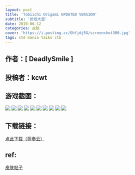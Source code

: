 ```yaml
---
layout: post
title: 'Tobiichi Origami UPDATED VERSION'
subtitle: '折纸大湿'
date: 2019-06-12
categories: 皮肤
cover: 'https://i.postimg.cc/Ghfjdj5G/screenshot300.jpg'
tags: std mania taiko ctb
---
```


## 作者：[ DeadlySmile ]

## 投稿者：kcwt
 
## 游戏截图：

<img src="https://i.postimg.cc/h4ryWTn1/screenshot294.jpg">

<img src="https://i.postimg.cc/yYpLWKkJ/screenshot295.jpg">

<img src="https://i.postimg.cc/FH2GgxbN/screenshot296.jpg">

<img src="https://i.postimg.cc/Hxm2FsPN/screenshot297.jpg">

<img src="https://i.postimg.cc/C5L4Lr0H/screenshot298.jpg">

<img src="https://i.postimg.cc/WpXnfVm9/screenshot299.jpg">

<img src="https://i.postimg.cc/Ghfjdj5G/screenshot300.jpg">

<img src="https://i.postimg.cc/k5QNNPXv/screenshot301.jpg">

<img src="https://i.postimg.cc/FRhyDCY5/screenshot302.jpg">

<img src="https://i.postimg.cc/DZ5qDQGW/screenshot303.jpg">

## 下载链接：

[点此下载（蓝奏云）](https://www.lanzous.com/i4j48yj)

## ref:

[皮肤帖子](https://osu.ppy.sh/community/forums/topics/912181)